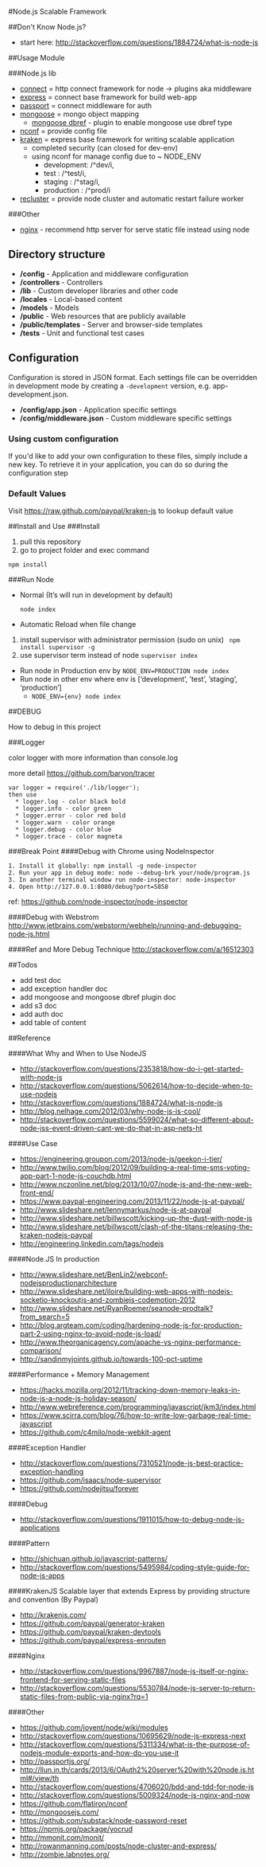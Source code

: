 #Node.js Scalable Framework

##Don't Know Node.js?
  * start here: http://stackoverflow.com/questions/1884724/what-is-node-js    

##Usage Module

###Node.js lib
* [connect](https://github.com/senchalabs/connect) = http connect framework for node -> plugins aka middleware 
* [express](http://expressjs.com/)  = connect base framework for build web-app
* [passport](http://passportjs.org/) = connect middleware for auth
* [mongoose](http://mongoosejs.com/) = mongo object mapping
   * [mongoose dbref](https://github.com/goulash1971/mongoose-dbref) - plugin to enable mongoose use dbref type
* [nconf](https://github.com/flatiron/nconf) = provide config file
* [kraken](http://krakenjs.com/) = express base framework for writing scalable application
   * completed security (can closed for dev-env)
   * using nconf for manage config due to ~ NODE_ENV
      * development: /^dev/i,
      * test       : /^test/i,
      * staging    : /^stag/i,
      * production : /^prod/i 
* [recluster](https://github.com/doxout/recluster) = provide node cluster and automatic restart failure worker

###Other
   * [nginx](http://blog.argteam.com/coding/hardening-node-js-for-production-part-2-using-nginx-to-avoid-node-js-load/) - recommend http server for serve static file instead using node


## Directory structure
- **/config** - Application and middleware configuration
- **/controllers** - Controllers
- **/lib** - Custom developer libraries and other code
- **/locales** - Local-based content
- **/models** - Models
- **/public** - Web resources that are publicly available
- **/public/templates** - Server and browser-side templates
- **/tests** - Unit and functional test cases

## Configuration

Configuration is stored in JSON format. Each settings file can be overridden in development mode by creating a `-development` version, e.g. app-development.json.

- **/config/app.json** - Application specific settings
- **/config/middleware.json** - Custom middleware specific settings

### Using custom configuration
If you'd like to add your own configuration to these files, simply include a new key.
To retrieve it in your application, you can do so during the configuration step

### Default Values
Visit https://raw.github.com/paypal/kraken-js to lookup default value

##Install and Use
###Install
 1.  pull this repository
 2. go to project folder and exec command
``` 
npm install
```

###Run Node
* Normal (It’s will run in development by default)
  ```          
  node index
  ```
* Automatic Reload when file change
 1. install supervisor with administrator permission (sudo on unix) ``` npm install supervisor -g```
 2. use supervisor term instead of node ```supervisor index```
* Run node in Production env by ```NODE_ENV=PRODUCTION node index```
* Run node in other env where env is [‘development’, ’test’, ’staging’, ‘production’]
   * ```NODE_ENV={env} node index```

##DEBUG 

  How to debug in this project
  
###Logger
  
  color logger with more information than console.log
  
  more detail https://github.com/baryon/tracer
  ```
  var logger = require('./lib/logger');
  then use
    * logger.log - color black bold
    * logger.info - color green
    * logger.error - color red bold
    * logger.warn - color orange
    * logger.debug - color blue
    * logger.trace - color magneta
  ```

###Break Point
####Debug with Chrome using NodeInspector
```
1. Install it globally: npm install -g node-inspector
2. Run your app in debug mode: node --debug-brk your/node/program.js
3. In another terminal window run node-inspector: node-inspector
4. Open http://127.0.0.1:8080/debug?port=5858
```
ref: https://github.com/node-inspector/node-inspector

####Debug with Webstrom
http://www.jetbrains.com/webstorm/webhelp/running-and-debugging-node-js.html

####Ref and More Debug Technique
http://stackoverflow.com/a/16512303

##Todos

  * add test doc
  * add exception handler doc
  * add mongoose and mongoose dbref plugin doc
  * add s3 doc
  * add auth doc
  * add table of content
  
##Reference

####What Why and When to Use NodeJS
   * http://stackoverflow.com/questions/2353818/how-do-i-get-started-with-node-js
   * http://stackoverflow.com/questions/5062614/how-to-decide-when-to-use-nodejs
   * http://stackoverflow.com/questions/1884724/what-is-node-js    
   * http://blog.nelhage.com/2012/03/why-node-js-is-cool/
   * http://stackoverflow.com/questions/5599024/what-so-different-about-node-jss-event-driven-cant-we-do-that-in-asp-nets-ht

####Use Case
   * https://engineering.groupon.com/2013/node-js/geekon-i-tier/
   * http://www.twilio.com/blog/2012/09/building-a-real-time-sms-voting-app-part-1-node-js-couchdb.html
   * http://www.nczonline.net/blog/2013/10/07/node-js-and-the-new-web-front-end/
   * https://www.paypal-engineering.com/2013/11/22/node-js-at-paypal/
   * http://www.slideshare.net/lennymarkus/node-js-at-paypal
   * http://www.slideshare.net/billwscott/kicking-up-the-dust-with-node-js
   * http://www.slideshare.net/billwscott/clash-of-the-titans-releasing-the-kraken-nodejs-paypal
   * http://engineering.linkedin.com/tags/nodejs

####Node.JS In production
   * http://www.slideshare.net/BenLin2/webconf-nodejsproductionarchitecture
   * http://www.slideshare.net/iloire/building-web-apps-with-nodejs-socketio-knockoutjs-and-zombiejs-codemotion-2012
   * http://www.slideshare.net/RyanRoemer/seanode-prodtalk?from_search=5
   * http://blog.argteam.com/coding/hardening-node-js-for-production-part-2-using-nginx-to-avoid-node-js-load/
   * http://www.theorganicagency.com/apache-vs-nginx-performance-comparison/
   * http://sandinmyjoints.github.io/towards-100-pct-uptime

####Performance + Memory Management
   * https://hacks.mozilla.org/2012/11/tracking-down-memory-leaks-in-node-js-a-node-js-holiday-season/
   * http://www.webreference.com/programming/javascript/jkm3/index.html
   * https://www.scirra.com/blog/76/how-to-write-low-garbage-real-time-javascript
   * https://github.com/c4milo/node-webkit-agent

####Exception Handler
   * http://stackoverflow.com/questions/7310521/node-js-best-practice-exception-handling
   * https://github.com/isaacs/node-supervisor
   * https://github.com/nodejitsu/forever

####Debug 
   * http://stackoverflow.com/questions/1911015/how-to-debug-node-js-applications

####Pattern
   * http://shichuan.github.io/javascript-patterns/
   * http://stackoverflow.com/questions/5495984/coding-style-guide-for-node-js-apps

####KrakenJS Scalable layer that extends Express by providing structure and convention (By Paypal)
   * http://krakenjs.com/
   * https://github.com/paypal/generator-kraken
   * https://github.com/paypal/kraken-devtools
   * https://github.com/paypal/express-enrouten

####Nginx
   * http://stackoverflow.com/questions/9967887/node-js-itself-or-nginx-frontend-for-serving-static-files
   * http://stackoverflow.com/questions/5530784/node-js-server-to-return-static-files-from-public-via-nginx?rq=1
   
####Other
   * https://github.com/joyent/node/wiki/modules
   * http://stackoverflow.com/questions/10695629/node-js-express-next
   * http://stackoverflow.com/questions/5311334/what-is-the-purpose-of-nodejs-module-exports-and-how-do-you-use-it
   * http://passportjs.org/
   * http://llun.in.th/cards/2013/6/OAuth2%20server%20with%20node.js.html#/view/th
   * http://stackoverflow.com/questions/4706020/bdd-and-tdd-for-node-js
   * http://stackoverflow.com/questions/5009324/node-js-nginx-and-now
   * https://github.com/flatiron/nconf   
   * http://mongoosejs.com/
   * https://github.com/substack/node-password-reset
   * https://npmjs.org/package/yocrud
   * http://mmonit.com/monit/
   * http://rowanmanning.com/posts/node-cluster-and-express/
   * http://zombie.labnotes.org/
